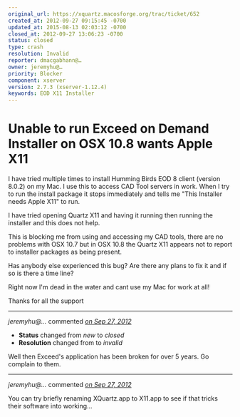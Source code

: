 ```yaml
---
original_url: https://xquartz.macosforge.org/trac/ticket/652
created_at: 2012-09-27 09:15:45 -0700
updated_at: 2015-08-13 02:03:12 -0700
closed_at: 2012-09-27 13:06:23 -0700
status: closed
type: crash
resolution: Invalid
reporter: dmacgabhann@…
owner: jeremyhu@…
priority: Blocker
component: xserver
version: 2.7.3 (xserver-1.12.4)
keywords: EOD X11 Installer
---
```


Unable to run Exceed on Demand Installer on OSX 10.8 wants Apple X11
====================================================================


I have tried multiple times to install Humming Birds EOD 8 client (version 8.0.2) on my Mac. I use this to access CAD Tool servers in work. When I try to run the install package it stops immediately and tells me "This Installer needs Apple X11" to run.

I have tried opening Quartz X11 and having it running then running the installer and this does not help.

This is blocking me from using and accessing my CAD tools, there are no problems with OSX 10.7 but in OSX 10.8 the Quartz X11 appears not to report to installer packages as being present.

Has anybody else experienced this bug? Are there any plans to fix it and if so is there a time line?

Right now I'm dead in the water and cant use my Mac for work at all!

Thanks for all the support



---

*jeremyhu@…* commented *[on Sep 27, 2012](https://xquartz.macosforge.org/trac/ticket/652#comment:1 "September 27, 2012 at 1:06 PM PDT")*

-   **Status** changed from *new* to *closed*
-   **Resolution** changed from to *invalid*

Well then Exceed's application has been broken for over 5 years. Go complain to them.



---

*jeremyhu@…* commented *[on Sep 27, 2012](https://xquartz.macosforge.org/trac/ticket/652#comment:2 "September 27, 2012 at 1:07 PM PDT")*

You can try briefly renaming XQuartz.app to X11.app to see if that tricks their software into working...



